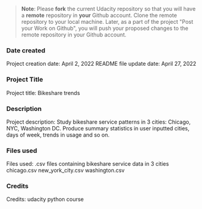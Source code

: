 >**Note**: Please **fork** the current Udacity repository so that you will have a **remote** repository in **your** Github account. Clone the remote repository to your local machine. Later, as a part of the project "Post your Work on Github", you will push your proposed changes to the remote repository in your Github account.

### Date created
Project creation date: April 2, 2022
README file update date: April 27, 2022

### Project Title
Project title: Bikeshare trends

### Description
Project description: Study bikeshare service patterns in 3 cities: Chicago, NYC, Washington DC. Produce summary statistics in user inputted cities, days of week, trends in usage and so on.

### Files used
Files used: .csv files containing bikeshare service data in 3 cities
chicago.csv
new_york_city.csv
washington.csv

### Credits
Credits: udacity python course
